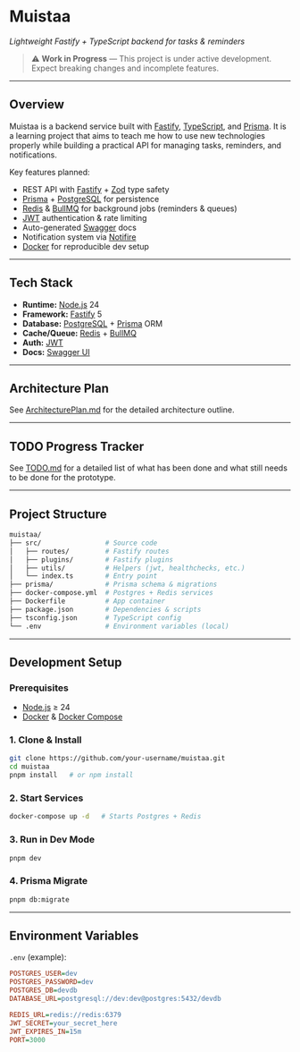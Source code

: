 # Muistaa

*Lightweight Fastify + TypeScript backend for tasks & reminders*

> ⚠️ **Work in Progress** — This project is under active development. Expect breaking changes and incomplete features.

---

## Overview

Muistaa is a backend service built with [Fastify](https://fastify.dev/), [TypeScript](https://www.typescriptlang.org/), and [Prisma](https://www.prisma.io/).
It is a learning project that aims to teach me how to use new technologies properly while building a practical API for managing tasks, reminders, and notifications.

Key features planned:

* REST API with [Fastify](https://fastify.dev/) + [Zod](https://zod.dev/) type safety
* [Prisma](https://www.prisma.io/) + [PostgreSQL](https://www.postgresql.org/) for persistence
* [Redis](https://redis.io/) & [BullMQ](https://docs.bullmq.io/) for background jobs (reminders & queues)
* [JWT](https://jwt.io/) authentication & rate limiting
* Auto-generated [Swagger](https://swagger.io/tools/swagger-ui/) docs
* Notification system via [Notifire](https://github.com/notifirehq/notifire)
* [Docker](https://www.docker.com/) for reproducible dev setup

---

## Tech Stack

* **Runtime:** [Node.js](https://nodejs.org/) 24
* **Framework:** [Fastify](https://fastify.dev/) 5
* **Database:** [PostgreSQL](https://www.postgresql.org/) + [Prisma](https://www.prisma.io/) ORM
* **Cache/Queue:** [Redis](https://redis.io/) + [BullMQ](https://docs.bullmq.io/)
* **Auth:** [JWT](https://jwt.io/)
* **Docs:** [Swagger UI](https://swagger.io/tools/swagger-ui/)

---

## Architecture Plan

See [ArchitecturePlan.md](./ArchitecturePlan.md) for the detailed architecture outline.

---

## TODO Progress Tracker

See [TODO.md](./TODO.md) for a detailed list of what has been done and what still needs to be done for the prototype.

---

## Project Structure

``` bash
muistaa/
├── src/                # Source code
│   ├── routes/         # Fastify routes
│   ├── plugins/        # Fastify plugins
│   ├── utils/          # Helpers (jwt, healthchecks, etc.)
│   └── index.ts        # Entry point
├── prisma/             # Prisma schema & migrations
├── docker-compose.yml  # Postgres + Redis services
├── Dockerfile          # App container
├── package.json        # Dependencies & scripts
├── tsconfig.json       # TypeScript config
└── .env                # Environment variables (local)
```

---

## Development Setup

### Prerequisites

* [Node.js](https://nodejs.org/) ≥ 24
* [Docker](https://www.docker.com/) & [Docker Compose](https://docs.docker.com/compose/)

### 1. Clone & Install

```bash
git clone https://github.com/your-username/muistaa.git
cd muistaa
pnpm install   # or npm install
```

### 2. Start Services

```bash
docker-compose up -d   # Starts Postgres + Redis
```

### 3. Run in Dev Mode

```bash
pnpm dev
```

### 4. Prisma Migrate

```bash
pnpm db:migrate
```

---

## Environment Variables

`.env` (example):

```ini
POSTGRES_USER=dev
POSTGRES_PASSWORD=dev
POSTGRES_DB=devdb
DATABASE_URL=postgresql://dev:dev@postgres:5432/devdb

REDIS_URL=redis://redis:6379
JWT_SECRET=your_secret_here
JWT_EXPIRES_IN=15m
PORT=3000
```
